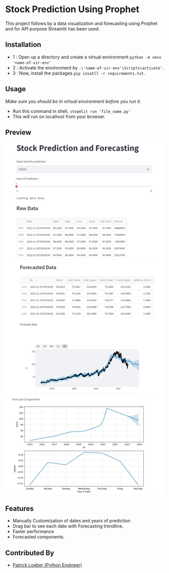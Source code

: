 
# Stock Prediction Using Prophet

This project follows by a data visualization and forecasting using Prophet and for API purpose Streamlit has been used.


## Installation

- 1 : Open up a directory and create a virtual environment `python -m venv 'name-of-vir-env'`
- 2 : Activate the environment by `.\'name-of-vir-env'\Scripts\activate'`.
- 3 : Now, install the packages `pip insatll -r requirements.txt`.

## Usage
*Make sure you should be in virtual environment before you run it.*
- Run this command in shell, ```steamlit run 'file_name.py'```
- This will run on localhost from your browser.


## Preview

![](https://github.com/HarshMistry1/Stock-Prediction-App-Using-Prophet/blob/master/Preview/stock_pred_img_1.jpg)
![](https://github.com/HarshMistry1/Stock-Prediction-App-Using-Prophet/blob/master/Preview/stock_pred_img_2.jpg)
![](https://github.com/HarshMistry1/Stock-Prediction-App-Using-Prophet/blob/master/Preview/stock_pred_img_3.jpg)

## Features

- Manually Customization of dates and years of prediction
- Drag bar to see each date with Forecasting trendline.
- Faster performance
- Forecasted components.


## Contributed By
- [Patrick Loeber (Python Engineer)](https://www.python-engineer.com/)
